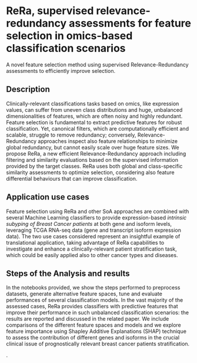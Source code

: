 # ReRa, supervised relevance-redundancy assessments for feature selection in omics-based classification scenarios
A novel feature selection method using supervised Relevance-Redundancy assessments to efficiently improve selection. 




## Description
Clinically-relevant classifications tasks based on omics, like expression values, can suffer from uneven class distributions and huge, unbalanced dimensionalities of features, which are often noisy and highly redundant.
Feature selection is fundamental to extract predictive features for robust classification. Yet, canonical filters, which are computationally efficient and scalable, struggle to remove redundancy; conversely, Relevance-Redundancy approaches inspect also feature relationships to minimize global redundancy, but cannot easily scale over huge feature sizes. We propose ReRa, a new efficient Relevance-Redundancy approach including filtering and similarity evaluations based on the supervised information provided by the target classes. ReRa uses both global and class-specific similarity assessments to optimize selection, considering also feature differential behaviours that can improve classification.

## Application use cases
Feature selection using ReRa and other SoA approaches are combined with several Machine Learning classifiers to provide expression-based *intrinsic subyping of Breast Cancer patients* at both gene and isoform levels, leveraging TCGA RNA-seq data (gene and transcript isoform expression data). The two use cases considered represent an insightful example of translational application, taking advantage of ReRa capabilities to investigate and enhance a clinically-relevant patient stratification task, which could be easily applied also to other cancer types and diseases.


## Steps of the Analysis and results
In the notebooks provided, we show the steps performed to preprocess datasets, generate alternative feature spaces, tune and evaluate performances of several classification models. In the vast majority of the assessed cases, ReRa provides classifiers with predictive features that improve their performance in such unbalanced classification scenarios: the results are reported and discussed in the related paper. We include comparisons of the different feature spaces and models and we explore feature importance using Shapley Additive Explanations (SHAP) technique to assess the contribution of different genes and isoforms in the crucial clinical issue of prognostically relevant breast cancer patients stratification.


.
